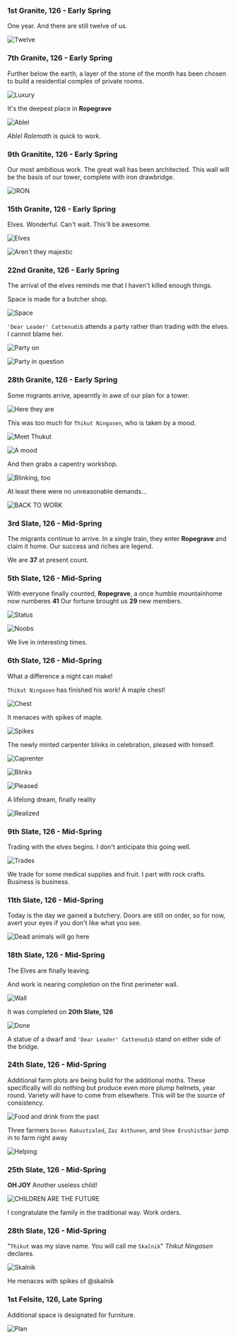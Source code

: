 ### 1st Granite, 126 - Early Spring

One year. And there are still twelve of us.

![Twelve](http://pixxx.wtf.cat/image/3w2s401Q2D1r/Image%202014-08-02%20at%201.54.11%20AM.png)

### 7th Granite, 126 - Early Spring

Further below the earth, a layer of the stone of the month has been chosen to build a residential
complex of private rooms.

![Luxury](http://pixxx.wtf.cat/image/1E3H1z0j1V13/Image%202014-08-02%20at%202.06.58%20AM.png)

It's the deepest place in **Ropegrave**

![Ablel](http://f.cl.ly/items/1x421b1E3K0e3x19312f/Image%202014-08-02%20at%202.08.38%20AM.png)

*Ablel Ralemath* is quick to work.

### 9th Granitite, 126 - Early Spring

Our most ambitious work. The great wall has been architected. This wall will be the basis of our tower,
complete with iron drawbridge.

![IRON](http://pixxx.wtf.cat/image/0a2n0T0s3g2A/Image%202014-08-02%20at%202.16.58%20AM.png)

### 15th Granite, 126 - Early Spring

Elves. Wonderful. Can't wait. This'll be awesome.

![Elves](http://pixxx.wtf.cat/image/2l2c1p0e3A3b/Image%202014-08-02%20at%202.25.42%20AM.png)

![Aren't they majestic](http://pixxx.wtf.cat/image/3j3U3j1J0q3j/Image%202014-08-02%20at%202.27.24%20AM.png)

### 22nd Granite, 126 - Early Spring

The arrival of the elves reminds me that I haven't killed enough things.

Space is made for a butcher shop.

![Space](http://pixxx.wtf.cat/image/0q392u0L2636/Image%202014-08-02%20at%202.31.55%20AM.png)

`'Dear Leader' Cattenudib` attends a party rather than trading with the elves. I cannot blame her.

![Party on](http://pixxx.wtf.cat/image/0j0R221J1O2H/Image%202014-08-02%20at%202.32.49%20AM.png)

![Party in question](http://pixxx.wtf.cat/image/3G0W3g3l1R1P/Image%202014-08-02%20at%202.34.01%20AM.png)

### 28th Granite, 126 - Early Spring

Some migrants arrive, apearntly in awe of our plan for a tower.

![Here they are](http://pixxx.wtf.cat/image/3q0D0W1o0Z3O/Image%202014-08-02%20at%202.40.55%20AM.png)

This was too much for `Thikut Ningasen`, who is taken by a mood.

![Meet Thukut](http://pixxx.wtf.cat/image/3e032p1y1v16/Image%202014-08-02%20at%202.44.32%20AM.png)

![A mood](http://pixxx.wtf.cat/image/1v2c2F0F2T3h/Image%202014-08-02%20at%202.42.59%20AM.png)

And then grabs a capentry workshop.

![Blinking, too](http://pixxx.wtf.cat/image/1f0U3T320h28/Image%202014-08-02%20at%202.45.32%20AM.png)

At least there were no unreasonable demands...

![BACK TO WORK](http://pixxx.wtf.cat/image/0i060o3D3T1Y/Image%202014-08-02%20at%202.46.17%20AM.png)

### 3rd Slate, 126 - Mid-Spring

The migrants continue to arrive. In a single train, they enter **Ropegrave** and claim it home.
Our success and riches are legend.

We are **37** at present count.

### 5th Slate, 126 - Mid-Spring

With everyone finally counted, **Ropegrave**, a once humble mountainhome now numberes **41**
Our fortune brought us **29** new members.

![Status](http://pixxx.wtf.cat/image/3D1k1c1Q2z0H/Image%202014-08-02%20at%202.50.45%20AM.png)

![Noobs](http://pixxx.wtf.cat/image/1b1x160q1L3E/Image%202014-08-02%20at%202.51.46%20AM.png)

We live in interesting times.

### 6th Slate, 126 - Mid-Spring

What a difference a night can make!

`Thikut Ningasen` has finished his work! A maple chest!

![Chest](http://pixxx.wtf.cat/image/0Y1W2l2j1y1V/Image%202014-08-02%20at%202.56.44%20AM.png)

It menaces with spikes of maple.

![Spikes](http://pixxx.wtf.cat/image/3f1n193i1p2Y/Image%202014-08-02%20at%202.57.48%20AM.png)

The newly minted carpenter blinks in celebration, pleased with himself.

![Caprenter](http://pixxx.wtf.cat/image/3b1h0S0W3a2p/Image%202014-08-02%20at%202.58.24%20AM.png)

![Blinks](http://pixxx.wtf.cat/image/023e3N3P2m3n/Image%202014-08-02%20at%202.59.20%20AM.png)

![Pleased](http://pixxx.wtf.cat/image/3N2l2J0e0S1s/Image%202014-08-02%20at%202.59.47%20AM.png)

A lifelong dream, finally reality

![Realized](http://pixxx.wtf.cat/image/1C432t0a3U3k/Image%202014-08-02%20at%203.00.40%20AM.png)

### 9th Slate, 126 - Mid-Spring

Trading with the elves begins. I don't anticipate this going well.

![Trades](http://pixxx.wtf.cat/image/1k3n0J03400Z/Image%202014-08-02%20at%203.08.07%20AM.png)

We trade for some medical supplies and fruit. I part with rock crafts. Business is business.


### 11th Slate, 126 - Mid-Spring

Today is the day we gained a butchery. Doors are still on order, so for now, avert your eyes if you
don't like what you see.

![Dead animals will go here](http://pixxx.wtf.cat/image/2H0h253U1u1B/Image%202014-08-02%20at%203.20.44%20AM.png)

### 18th Slate, 126 - Mid-Spring

The Elves are finally leaving.

And work is nearing completion on the first perimeter wall.

![Wall](http://pixxx.wtf.cat/image/341F2r0D2r2C/Image%202014-08-02%20at%203.28.48%20AM.png)

It was completed on **20th Slate, 126**

![Done](http://pixxx.wtf.cat/image/0F1e1W0D0Q3x/Image%202014-08-02%20at%203.32.00%20AM.png)

A statue of a dwarf and `'Dear Leader' Cattenudib` stand on either side of the bridge.

### 24th Slate, 126 - Mid-Spring

Additional farm plots are being build for the additional moths. These specifically will do nothing
but produce even more plump helmets, year round. Variety will have to come from elsewhere. This will be the source
of consistency.

![Food and drink from the past](http://pixxx.wtf.cat/image/1M3G21271A2Q/Image%202014-08-02%20at%203.36.27%20AM.png)

Three farmers `Doren Rakustzaled`, `Zaz Asthunen`, and `Shem Erushistbar` jump in to farm right away

![Helping](http://pixxx.wtf.cat/image/151O322w2r0w/Image%202014-08-02%20at%203.38.03%20AM.png)

### 25th Slate, 126 - Mid-Spring

**OH JOY** Another useless child!

![CHILDREN ARE THE FUTURE](http://pixxx.wtf.cat/image/0N1n2k2S1q18/Image%202014-08-02%20at%203.41.59%20AM.png)

I congratulate the family in the traditional way. Work orders.

### 28th Slate, 126 - Mid-Spring

"`Thikut` was my slave name. You will call me `Skalnik`" *Thikut Ningasen* declares.

![Skalnik](http://pixxx.wtf.cat/image/2k1L1S2j1V0l/Image%202014-08-05%20at%201.13.54%20AM.png)

He menaces with spikes of @skalnik

### 1st Felsite, 126, Late Spring

Additional space is designated for furniture.

![Plan](http://pixxx.wtf.cat/image/3C2u2w2u0H2x/Image%202014-08-12%20at%202.28.48%20AM.png)
